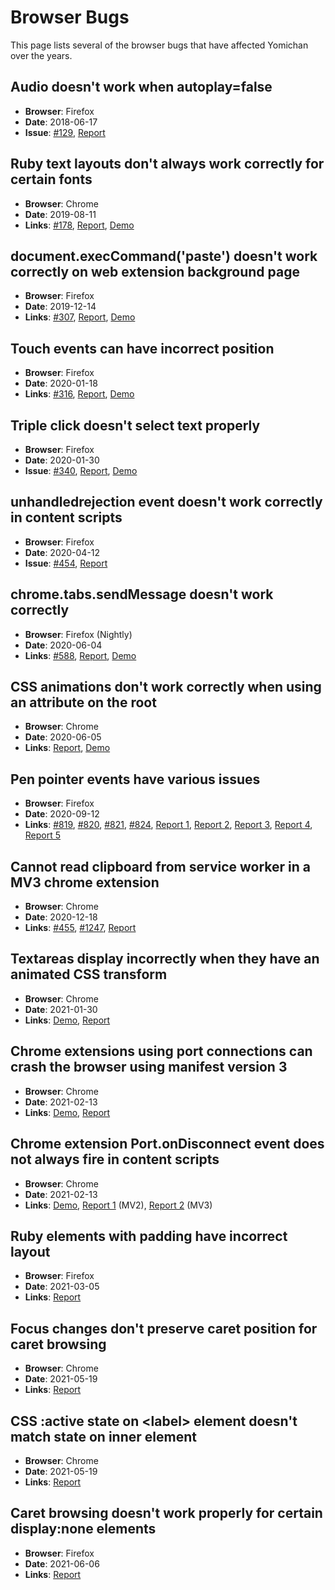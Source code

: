 # Browser Bugs

This page lists several of the browser bugs that have affected Yomichan over the years.

## Audio doesn't work when autoplay=false
* **Browser**: Firefox
* **Date**: 2018-06-17
* **Issue**: [#129](https://github.com/FooSoft/yomichan/issues/129), [Report](https://bugzilla.mozilla.org/show_bug.cgi?id=1466926)

## Ruby text layouts don't always work correctly for certain fonts
* **Browser**: Chrome
* **Date**: 2019-08-11
* **Links**: [#178](https://github.com/FooSoft/yomichan/issues/178), [Report](https://bugs.chromium.org/p/chromium/issues/detail?id=1045755), [Demo](https://github.com/toasted-nutbread/chrome-layout-bug)

## document.execCommand('paste') doesn't work correctly on web extension background page
* **Browser**: Firefox
* **Date**: 2019-12-14
* **Links**: [#307](https://github.com/FooSoft/yomichan/pull/307), [Report](https://bugzilla.mozilla.org/show_bug.cgi?id=1603985), [Demo](https://github.com/toasted-nutbread/firefox-clipboard-paste-bug)

## Touch events can have incorrect position
* **Browser**: Firefox
* **Date**: 2020-01-18
* **Links**: [#316](https://github.com/FooSoft/yomichan/pull/316), [Report](https://bugzilla.mozilla.org/show_bug.cgi?id=1610145), [Demo](https://github.com/toasted-nutbread/firefox-touch-position-bug)

## Triple click doesn't select text properly
* **Browser**: Firefox
* **Date**: 2020-01-30
* **Issue**: [#340](https://github.com/FooSoft/yomichan/pull/340), [Report](https://bugzilla.mozilla.org/show_bug.cgi?id=1612236), [Demo](https://github.com/toasted-nutbread/firefox-text-selection-bug)

## unhandledrejection event doesn't work correctly in content scripts
* **Browser**: Firefox
* **Date**: 2020-04-12
* **Issue**: [#454](https://github.com/FooSoft/yomichan/pull/454), [Report](https://bugzilla.mozilla.org/show_bug.cgi?id=1632270)

## chrome.tabs.sendMessage doesn't work correctly
* **Browser**: Firefox (Nightly)
* **Date**: 2020-06-04
* **Links**: [#588](https://github.com/FooSoft/yomichan/issues/588), [Report](https://bugzilla.mozilla.org/show_bug.cgi?id=1643649), [Demo](https://github.com/toasted-nutbread/firefox-web-extension-send-message-bug)

## CSS animations don't work correctly when using an attribute on the root
* **Browser**: Chrome
* **Date**: 2020-06-05
* **Links**: [Report](https://bugs.chromium.org/p/chromium/issues/detail?id=1087188), [Demo](https://github.com/toasted-nutbread/chrome-animated-text-color-bug)

## Pen pointer events have various issues
* **Browser**: Firefox
* **Date**: 2020-09-12
* **Links**: [#819](https://github.com/FooSoft/yomichan/pull/819), [#820](https://github.com/FooSoft/yomichan/pull/820), [#821](https://github.com/FooSoft/yomichan/pull/821), [#824](https://github.com/FooSoft/yomichan/pull/824), [Report 1](https://bugzilla.mozilla.org/show_bug.cgi?id=1449660), [Report 2](https://bugzilla.mozilla.org/show_bug.cgi?id=1487509), [Report 3](https://bugzilla.mozilla.org/show_bug.cgi?id=1583480), [Report 4](https://bugzilla.mozilla.org/show_bug.cgi?id=1583519), [Report 5](https://bugzilla.mozilla.org/show_bug.cgi?id=1631377)

## Cannot read clipboard from service worker in a MV3 chrome extension
* **Browser**: Chrome
* **Date**: 2020-12-18
* **Links**: [#455](https://github.com/FooSoft/yomichan/issues/455), [#1247](https://github.com/FooSoft/yomichan/issues/1247), [Report](https://bugs.chromium.org/p/chromium/issues/detail?id=1160302)

## Textareas display incorrectly when they have an animated CSS transform
* **Browser**: Chrome
* **Date**: 2021-01-30
* **Links**: [Demo](https://toasted-nutbread.github.io/chrome-textarea-transform-bug/), [Report](https://bugs.chromium.org/p/chromium/issues/detail?id=1172666)

## Chrome extensions using port connections can crash the browser using manifest version 3
* **Browser**: Chrome
* **Date**: 2021-02-13
* **Links**: [Demo](https://github.com/toasted-nutbread/chrome-extension-port-connect-crash), [Report](https://bugs.chromium.org/p/chromium/issues/detail?id=1178179)

## Chrome extension Port.onDisconnect event does not always fire in content scripts
* **Browser**: Chrome
* **Date**: 2021-02-13
* **Links**: [Demo](https://github.com/toasted-nutbread/chrome-extension-port-disconnect-bug), [Report 1](https://bugs.chromium.org/p/chromium/issues/detail?id=1178188) (MV2), [Report 2](https://bugs.chromium.org/p/chromium/issues/detail?id=1178189) (MV3)

## Ruby elements with padding have incorrect layout
* **Browser**: Firefox
* **Date**: 2021-03-05
* **Links**: [Report](https://bugzilla.mozilla.org/show_bug.cgi?id=1696721)

## Focus changes don't preserve caret position for caret browsing
* **Browser**: Chrome
* **Date**: 2021-05-19
* **Links**: [Report](https://bugs.chromium.org/p/chromium/issues/detail?id=1211175)

## CSS :active state on &lt;label&gt; element doesn't match state on inner element
* **Browser**: Chrome
* **Date**: 2021-05-19
* **Links**: [Report](https://bugs.chromium.org/p/chromium/issues/detail?id=1211182)

## Caret browsing doesn't work properly for certain display:none elements
* **Browser**: Firefox
* **Date**: 2021-06-06
* **Links**: [Report](https://bugzilla.mozilla.org/show_bug.cgi?id=1714883)
